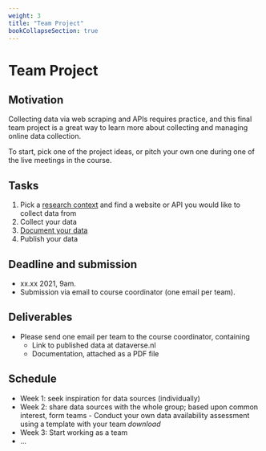 ```yaml
---
weight: 3
title: "Team Project"
bookCollapseSection: true
---
```


# Team Project

## Motivation

Collecting data via web scraping and APIs requires practice, and this final team project is a great way to learn more about collecting and managing online data collection.

To start, pick one of the project ideas, or pitch your own one during one of the live meetings in the course.

## Tasks

1. Pick a [research context](ideas.md) and find a website or API you would like to collect data from
2. Collect your data
3. [Document your data](doc.md)
4. Publish your data

## Deadline and submission
- xx.xx 2021, 9am.
- Submission via email to course coordinator (one email per team).

## Deliverables
- Please send one email per team to the course coordinator, containing
  - Link to published data at dataverse.nl
  - Documentation, attached as a PDF file

## Schedule

- Week 1: seek inspiration for data sources (individually)
- Week 2: share data sources with the whole group; based upon common interest, form teams
          - Conduct your own data availability assessment using a template with your team *download*
- Week 3: Start working as a team
- ...


<!--
o	Pursue to hand in a high-quality code (e.g., have a clear structure, annotate it using Markdown cells, try to formulate every command well, and make sure it contributes to the actual outcome – your parsed data). Aim to make your script free of mistakes, so that it directly runs on our computers, too. Use efficient error handlings (i.e., don’t wrap everything in a big try/except), and name your input and output files. We have made available coding tips on http://tilburgsciencehub.com/tips/coding/.
o	We invite you to share snippets of your parsing scripts via Gists on GitHub with other teams. You can post URLs to these Gists for others to view/use/reuse on Canvas.
-->
